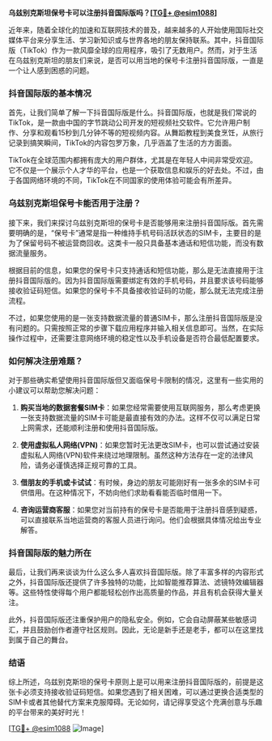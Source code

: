 **乌兹别克斯坦保号卡可以注册抖音国际版吗？[[TG💪+ @esim1088](https://t.me/s/esim1088)]**

近年来，随着全球化的加速和互联网技术的普及，越来越多的人开始使用国际社交媒体平台来分享生活、学习新知识或与世界各地的朋友保持联系。其中，抖音国际版（TikTok）作为一款风靡全球的应用程序，吸引了无数用户。然而，对于生活在乌兹别克斯坦的朋友们来说，是否可以用当地的保号卡注册抖音国际版，一直是一个让人感到困惑的问题。

### 抖音国际版的基本情况

首先，让我们简单了解一下抖音国际版是什么。抖音国际版，也就是我们常说的TikTok，是一款由中国的字节跳动公司开发的短视频社交软件。它允许用户制作、分享和观看15秒到几分钟不等的短视频内容。从舞蹈教程到美食烹饪，从旅行记录到搞笑瞬间，TikTok的内容包罗万象，几乎涵盖了生活的方方面面。

TikTok在全球范围内都拥有庞大的用户群体，尤其是在年轻人中间非常受欢迎。它不仅是一个展示个人才华的平台，也是一个获取信息和娱乐的好去处。不过，由于各国网络环境的不同，TikTok在不同国家的使用体验可能会有所差异。

### 乌兹别克斯坦保号卡能否用于注册？

接下来，我们来探讨乌兹别克斯坦的保号卡是否能够用来注册抖音国际版。首先需要明确的是，“保号卡”通常是指一种维持手机号码活跃状态的SIM卡，主要目的是为了保留号码不被运营商回收。这类卡一般只具备基本通话和短信功能，而没有数据流量服务。

根据目前的信息，如果您的保号卡只支持通话和短信功能，那么是无法直接用于注册抖音国际版的。因为抖音国际版需要绑定有效的手机号码，并且要求该号码能够接收验证码短信。如果您的保号卡不具备接收验证码的功能，那么就无法完成注册流程。

不过，如果您使用的是一张支持数据流量的普通SIM卡，那么注册抖音国际版是没有问题的。只需按照正常的步骤下载应用程序并输入相关信息即可。当然，在实际操作过程中，还需要注意网络环境的稳定性以及手机设备是否符合最低配置要求。

### 如何解决注册难题？

对于那些确实希望使用抖音国际版但又面临保号卡限制的情况，这里有一些实用的小建议可以帮助您解决问题：

1. **购买当地的数据套餐SIM卡**：如果您经常需要使用互联网服务，那么考虑更换一张支持数据流量的SIM卡可能是最直接有效的办法。这样不仅可以满足日常上网需求，还能顺利注册和使用抖音国际版。

2. **使用虚拟私人网络(VPN)**：如果您暂时无法更改SIM卡，也可以尝试通过安装虚拟私人网络(VPN)软件来绕过地理限制。虽然这种方法存在一定的法律风险，请务必谨慎选择正规可靠的工具。

3. **借朋友的手机或卡试试**：有时候，身边的朋友可能刚好有一张多余的SIM卡可供借用。在这种情况下，不妨向他们求助看看能否临时借用一下。

4. **咨询运营商客服**：如果您对当前持有的保号卡是否能用于注册抖音感到疑惑，可以直接联系当地运营商的客服人员进行询问。他们会根据具体情况给出专业解答。

### 抖音国际版的魅力所在

最后，让我们再来谈谈为什么这么多人喜欢抖音国际版。除了丰富多样的内容形式之外，抖音国际版还提供了许多独特的功能，比如智能推荐算法、滤镜特效编辑器等。这些特性使得每个用户都能轻松创作出高质量的作品，并且有机会获得大量关注。

此外，抖音国际版还注重保护用户的隐私安全。例如，它会自动屏蔽某些敏感词汇，并且鼓励创作者遵守社区规则。因此，无论是新手还是老手，都可以在这里找到属于自己的舞台。

### 结语

综上所述，乌兹别克斯坦的保号卡原则上是可以用来注册抖音国际版的，前提是这张卡必须支持接收验证码短信。如果您遇到了相关困难，可以通过更换合适类型的SIM卡或者其他替代方案来克服障碍。无论如何，请记得享受这个充满创意与乐趣的平台带来的美好时光！

[[TG💪+ @esim1088](https://t.me/s/esim1088) ![Image](https://i.postimg.cc/4NQfJmqS/Snipaste-2025-05-13-00-14-12.png)]